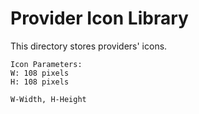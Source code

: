 # Provider Icon Library
This directory stores providers' icons.

```
Icon Parameters:
W: 108 pixels
H: 108 pixels

W-Width, H-Height
```